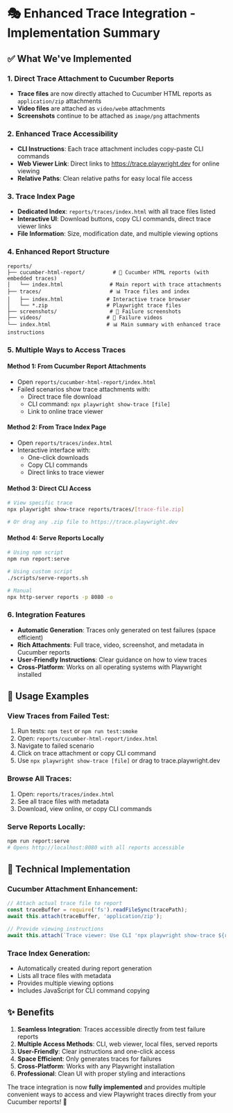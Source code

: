 # 🎭 Enhanced Trace Integration - Implementation Summary

## ✅ **What We've Implemented**

### 1. **Direct Trace Attachment to Cucumber Reports**
- **Trace files** are now directly attached to Cucumber HTML reports as `application/zip` attachments
- **Video files** are attached as `video/webm` attachments
- **Screenshots** continue to be attached as `image/png` attachments

### 2. **Enhanced Trace Accessibility**
- **CLI Instructions**: Each trace attachment includes copy-paste CLI commands
- **Web Viewer Link**: Direct links to https://trace.playwright.dev for online viewing
- **Relative Paths**: Clean relative paths for easy local file access

### 3. **Trace Index Page**
- **Dedicated Index**: `reports/traces/index.html` with all trace files listed
- **Interactive UI**: Download buttons, copy CLI commands, direct trace viewer links
- **File Information**: Size, modification date, and multiple viewing options

### 4. **Enhanced Report Structure**
```
reports/
├── cucumber-html-report/         # 🥒 Cucumber HTML reports (with embedded traces)
│   └── index.html               # Main report with trace attachments
├── traces/                      # 📊 Trace files and index
│   ├── index.html              # Interactive trace browser
│   └── *.zip                   # Playwright trace files
├── screenshots/                 # 📸 Failure screenshots
├── videos/                     # 🎥 Failure videos
└── index.html                  # 📊 Main summary with enhanced trace instructions
```

### 5. **Multiple Ways to Access Traces**

#### **Method 1: From Cucumber Report Attachments**
- Open `reports/cucumber-html-report/index.html`
- Failed scenarios show trace attachments with:
  - Direct trace file download
  - CLI command: `npx playwright show-trace [file]`
  - Link to online trace viewer

#### **Method 2: From Trace Index Page**
- Open `reports/traces/index.html`
- Interactive interface with:
  - One-click downloads
  - Copy CLI commands
  - Direct links to trace viewer

#### **Method 3: Direct CLI Access**
```bash
# View specific trace
npx playwright show-trace reports/traces/[trace-file.zip]

# Or drag any .zip file to https://trace.playwright.dev
```

#### **Method 4: Serve Reports Locally**
```bash
# Using npm script
npm run report:serve

# Using custom script
./scripts/serve-reports.sh

# Manual
npx http-server reports -p 8080 -o
```

### 6. **Integration Features**
- **Automatic Generation**: Traces only generated on test failures (space efficient)
- **Rich Attachments**: Full trace, video, screenshot, and metadata in Cucumber reports
- **User-Friendly Instructions**: Clear guidance on how to view traces
- **Cross-Platform**: Works on all operating systems with Playwright installed

## 🎯 **Usage Examples**

### **View Traces from Failed Test:**
1. Run tests: `npm test` or `npm run test:smoke`
2. Open: `reports/cucumber-html-report/index.html`
3. Navigate to failed scenario
4. Click on trace attachment or copy CLI command
5. Use `npx playwright show-trace [file]` or drag to trace.playwright.dev

### **Browse All Traces:**
1. Open: `reports/traces/index.html`
2. See all trace files with metadata
3. Download, view online, or copy CLI commands

### **Serve Reports Locally:**
```bash
npm run report:serve
# Opens http://localhost:8080 with all reports accessible
```

## 🔧 **Technical Implementation**

### **Cucumber Attachment Enhancement:**
```typescript
// Attach actual trace file to report
const traceBuffer = require('fs').readFileSync(tracePath);
await this.attach(traceBuffer, 'application/zip');

// Provide viewing instructions
await this.attach(`Trace viewer: Use CLI 'npx playwright show-trace ${relativeTracePath}' or drag to https://trace.playwright.dev`, 'text/plain');
```

### **Trace Index Generation:**
- Automatically created during report generation
- Lists all trace files with metadata
- Provides multiple viewing options
- Includes JavaScript for CLI command copying

## ✨ **Benefits**

1. **Seamless Integration**: Traces accessible directly from test failure reports
2. **Multiple Access Methods**: CLI, web viewer, local files, served reports
3. **User-Friendly**: Clear instructions and one-click access
4. **Space Efficient**: Only generates traces for failures
5. **Cross-Platform**: Works with any Playwright installation
6. **Professional**: Clean UI with proper styling and interactions

The trace integration is now **fully implemented** and provides multiple convenient ways to access and view Playwright traces directly from your Cucumber reports! 🎉